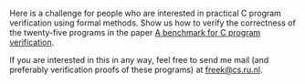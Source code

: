 Here is a challenge for people who are interested in practical C program verification using formal methods.  Show us how to verify the correctness of the twenty-five programs in the paper [A benchmark for C program verification](http://www.cs.ru.nl/~freek/cbench/paper/cbench.pdf).

If you are interested in this in any way, feel free to send me mail (and preferably verification proofs of these programs) at freek@cs.ru.nl.
